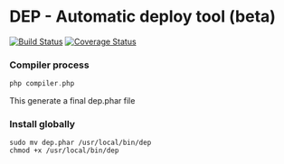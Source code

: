 # DEP - Automatic deploy tool (beta)
[![Build Status](https://travis-ci.org/juanber84/dep.svg?branch=master)](https://travis-ci.org/juanber84/dep) [![Coverage Status](https://coveralls.io/repos/github/juanber84/dep/badge.svg?branch=master)](https://coveralls.io/github/juanber84/dep?branch=master)

### Compiler process

```php
php compiler.php
```

This generate a final dep.phar file

### Install globally

```
sudo mv dep.phar /usr/local/bin/dep
chmod +x /usr/local/bin/dep
```

